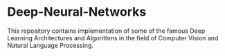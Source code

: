 # Deep-Neural-Networks
This repository contains implementation of some of the famous Deep Learning Architectures and Algorithms in the field of Computer Vision and Natural Language Processing.
